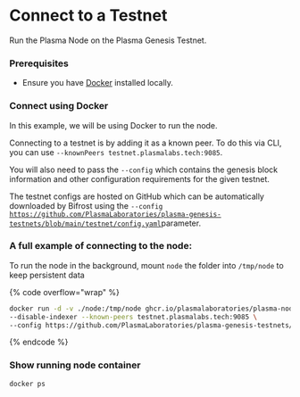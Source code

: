 # Connect to a Testnet

Run the Plasma Node on the Plasma Genesis Testnet.

### Prerequisites

* Ensure you have [Docker](https://docs.docker.com/engine/install/) installed locally.

### Connect using Docker

In this example, we will be using Docker to run the node.

Connecting to a testnet is by adding it as a known peer. To do this via CLI, you can use `--knownPeers testnet.plasmalabs.tech:9085`.&#x20;

You will also need to pass the `--config` which contains the genesis block information and other configuration requirements for the given testnet.

The testnet configs are hosted on GitHub which can be automatically downloaded by Bifrost using the `--config` [`https://github.com/PlasmaLaboratories/plasma-genesis-testnets/blob/main/testnet/config.yaml`](https://github.com/PlasmaLaboratories/plasma-genesis-testnets/blob/main/testnet/config.yaml)parameter.

### A full example of connecting to the node:

To run the node in the background, mount `node` the folder into `/tmp/node` to keep persistent data&#x20;

{% code overflow="wrap" %}
```bash
docker run -d -v ./node:/tmp/node ghcr.io/plasmalaboratories/plasma-node:dev 
--disable-indexer --known-peers testnet.plasmalabs.tech:9085 \
--config https://github.com/PlasmaLaboratories/plasma-genesis-testnets/blob/main/testnet/config.yaml
```
{% endcode %}

### Show running node container&#x20;

```
docker ps
```

